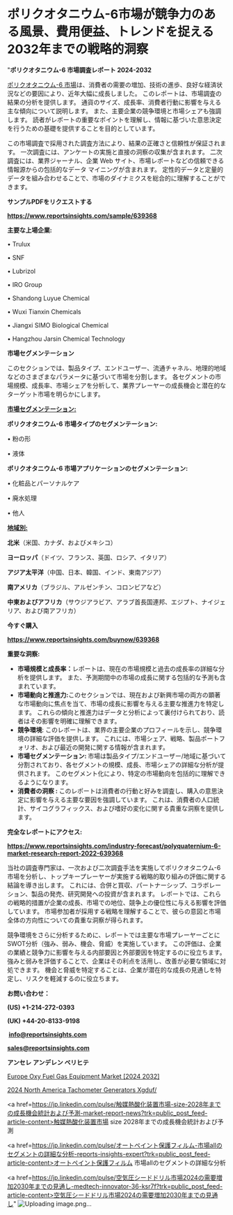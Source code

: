  # ポリクオタニウム-6市場が競争力のある風景、費用便益、トレンドを捉える2032年までの戦略的洞察

"<strong>ポリクオタニウム-6 市場調査レポート 2024-2032</strong>

<a href=https://www.reportsinsights.com/sample/639368>ポリクオタニウム-6 市場</a>は、消費者の需要の増加、技術の進歩、良好な経済状況などの要因により、近年大幅に成長しました。 このレポートは、市場調査の結果の分析を提供します。 通貨のサイズ、成長率、消費者行動に影響を与える主な傾向について説明します。 また、主要企業の競争環境と市場シェアも強調します。 読者がレポートの重要なポイントを理解し、情報に基づいた意思決定を行うための基礎を提供することを目的としています。

この市場調査で採用された調査方法により、結果の正確さと信頼性が保証されます。 一次調査には、アンケートの実施と直接の洞察の収集が含まれます。 二次調査には、業界ジャーナル、企業 Web サイト、市場レポートなどの信頼できる情報源からの包括的なデータ マイニングが含まれます。 定性的データと定量的データを組み合わせることで、市場のダイナミクスを総合的に理解することができます。

<strong><b>サンプルPDFをリクエストする</b></strong>

<a href=https://www.reportsinsights.com/sample/639368><strong><u>https://www.reportsinsights.com/sample/639368</u></strong></a>

<strong>主要な上場企業:</strong>

• Trulux

• SNF

• Lubrizol

• IRO Group

• Shandong Luyue Chemical

• Wuxi Tianxin Chemicals

• Jiangxi SIMO Biological Chemical

• Hangzhou Jarsin Chemical Technology

<strong>市場セグメンテーション</strong>

このセクションでは、製品タイプ、エンドユーザー、流通チャネル、地理的地域などのさまざまなパラメータに基づいて市場を分割します。 各セグメントの市場規模、成長率、市場シェアを分析して、業界プレーヤーの成長機会と潜在的なターゲット市場を明らかにします。

<strong><u>市場セグメンテーション</u></strong><strong><u>:</u></strong>

<strong>ポリクオタニウム-6 市場タイプのセグメンテーション:</strong>

• 粉の形

• 液体

<strong>ポリクオタニウム-6 市場アプリケーションのセグメンテーション:</strong>

• 化粧品とパーソナルケア

• 廃水処理

• 他人

<strong><u>地域別</u></strong><strong><u>:</u></strong>

<strong>北米</strong>（米国、カナダ、およびメキシコ）

<strong>ヨーロッパ</strong>（ドイツ、フランス、英国、ロシア、イタリア）

<strong>アジア太平洋</strong>（中国、日本、韓国、インド、東南アジア）

<strong>南アメリカ</strong>（ブラジル、アルゼンチン、コロンビアなど）

<strong>中東およびアフリカ</strong>（サウジアラビア、アラブ首長国連邦、エジプト、ナイジェリア、および南アフリカ）

<strong>今すぐ購入</strong>

<a href=https://www.reportsinsights.com/buynow/639368><strong><u>https://www.reportsinsights.com/buynow/639368</u></strong></a>

<strong>重要な洞察:</strong>
<ul>
  <li><strong>市場規模と成長率：</strong>レポートは、現在の市場規模と過去の成長率の詳細な分析を提供します。 また、予測期間中の市場の成長に関する包括的な予測も含まれています。</li>
  <li><strong>市場動向と推進力:</strong>このセクションでは、現在および新興市場の両方の顕著な市場動向に焦点を当て、市場の成長に影響を与える主要な推進力を特定します。 これらの傾向と推進力はデータと分析によって裏付けられており、読者はその影響を明確に理解できます。</li>
  <li><strong>競争環境</strong>: このレポートは、業界の主要企業のプロフィールを示し、競争環境の詳細な評価を提供します。 これには、市場シェア、戦略、製品ポートフォリオ、および最近の開発に関する情報が含まれます。</li>
  <li><strong>市場セグメンテーション: </strong>市場は製品タイプ/エンドユーザー/地域に基づいて分割されており、各セグメントの規模、成長、市場シェアの詳細な分析が提供されます。 このセグメント化により、特定の市場動向を包括的に理解できるようになります。</li>
  <li><strong>消費者の洞察 : </strong>このレポートは消費者の行動と好みを調査し、購入の意思決定に影響を与える主要な要因を強調しています。 これは、消費者の人口統計、サイコグラフィックス、および嗜好の変化に関する貴重な洞察を提供します。</li>
</ul>
<strong>完全なレポートにアクセス:</strong>

<a href=https://www.reportsinsights.com/industry-forecast/polyquaternium-6-market-research-report-2022-639368><strong><u><b>https://www.reportsinsights.com/industry-forecast/polyquaternium-6-market-research-report-2022-639368</b></u></strong></a>

当社の調査専門家は、一次および二次調査手法を実施してポリクオタニウム-6市場を分析し、トップキープレーヤーが実施する戦略的取り組みの評価に関する結論を導き出します。 これには、合併と買収、パートナーシップ、コラボレーション、製品の発売、研究開発への投資が含まれます。 レポートでは、これらの戦略的措置が企業の成長、市場での地位、競争上の優位性に与える影響を評価しています。 市場参加者が採用する戦略を理解することで、彼らの意図と市場全体の方向性についての貴重な洞察が得られます。

競争環境をさらに分析するために、レポートでは主要な市場プレーヤーごとにSWOT分析（強み、弱み、機会、脅威）を実施しています。 この評価は、企業の業績と競争力に影響を与える内部要因と外部要因を特定するのに役立ちます。 強みと弱みを評価することで、企業はその利点を活用し、改善が必要な領域に対処できます。 機会と脅威を特定することは、企業が潜在的な成長の見通しを特定し、リスクを軽減するのに役立ちます。

<strong>お問い合わせ：</strong>

<strong>(US) +1-214-272-0393</strong>

<strong>(UK) +44-20-8133-9198</strong>

<strong> </strong><a href=info@reportsinsights.com><strong><u>info@reportsinsights.com</u></strong></a>

<a href=sales@reportsinsights.com><strong><u>sales@reportsinsights.com</u></strong></a>

<strong>アンセレ アンデレン ベリヒテ</strong>

<a href=https://www.linkedin.com/pulse/europe-oxy-fuel-gas-equipment-markets-strategic-view-j4hqe/>Europe Oxy Fuel Gas Equipment Market [2024 2032]</a>

<a href=https://www.linkedin.com/pulse/2024-north-america-tachometer-generators-xgduf/>2024 North America Tachometer Generators Xgduf/</a>

<a href=https://jp.linkedin.com/pulse/触媒熱酸化装置市場-size-2028年までの成長機会統計および予測-market-report-news?trk=public_post_feed-article-content>触媒熱酸化装置市場 size 2028年までの成長機会統計および予測</a>

<a href=https://jp.linkedin.com/pulse/オートペイント保護フィルム-市場allのセグメントの詳細な分析-reports-insights-expert?trk=public_post_feed-article-content>オートペイント保護フィルム 市場allのセグメントの詳細な分析</a>

<a href=https://jp.linkedin.com/pulse/空気圧シードドリル市場2024の需要増加2030年までの見通し-medtech-innovator-36-ksr7f?trk=public_post_feed-article-content>空気圧シードドリル市場2024の需要増加2030年までの見通し</a>"
![Uploading image.png…]()
